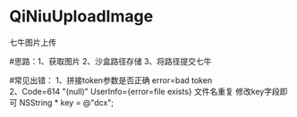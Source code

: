 # QiNiuUploadImage
七牛图片上传


#思路：1、获取图片 2、沙盒路径存储 3、将路径提交七牛

#常见出错：
1、拼接token参数是否正确
      error=bad token   
          2、Code=614 "(null)" UserInfo={error=file exists} 文件名重复
    修改key字段即可   NSString * key = @"dcx"; 
